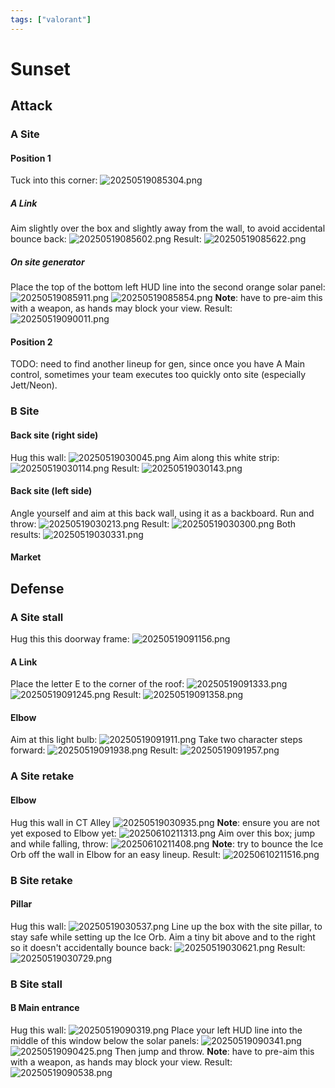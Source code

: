 ```yaml
---
tags: ["valorant"]
---
```


# Sunset

## Attack

### A Site

#### Position 1

Tuck into this corner:
![20250519085304.png](/screenshots/20250519085304.png)

##### A Link

Aim slightly over the box and slightly away from the wall, to avoid accidental bounce back:
![20250519085602.png](/screenshots/20250519085602.png)
Result:
![20250519085622.png](/screenshots/20250519085622.png)

##### On site generator

Place the top of the bottom left HUD line into the second orange solar panel:
![20250519085911.png](/screenshots/20250519085911.png)
![20250519085854.png](/screenshots/20250519085854.png)
**Note**: have to pre-aim this with a weapon, as hands may block your view.
Result:
![20250519090011.png](/screenshots/20250519090011.png)

#### Position 2

TODO: need to find another lineup for gen, since once you have A Main control, sometimes your team executes too quickly onto site (especially Jett/Neon).

### B Site

#### Back site (right side)

Hug this wall:
![20250519030045.png](/screenshots/20250519030045.png)
Aim along this white strip:
![20250519030114.png](/screenshots/20250519030114.png)
Result:
![20250519030143.png](/screenshots/20250519030143.png)

#### Back site (left side)

Angle yourself and aim at this back wall, using it as a backboard. Run and throw:
![20250519030213.png](/screenshots/20250519030213.png)
Result:
![20250519030300.png](/screenshots/20250519030300.png)
Both results:
![20250519030331.png](/screenshots/20250519030331.png)

#### Market

## Defense

### A Site stall

Hug this this doorway frame:
![20250519091156.png](/screenshots/20250519091156.png)

#### A Link

Place the letter E to the corner of the roof:
![20250519091333.png](/screenshots/20250519091333.png)
![20250519091245.png](/screenshots/20250519091245.png)
Result:
![20250519091358.png](/screenshots/20250519091358.png)

#### Elbow

Aim at this light bulb:
![20250519091911.png](/screenshots/20250519091911.png)
Take two character steps forward:
![20250519091938.png](/screenshots/20250519091938.png)
Result:
![20250519091957.png](/screenshots/20250519091957.png)

### A Site retake

#### Elbow

Hug this wall in CT Alley
![20250519030935.png](/screenshots/20250519030935.png)
**Note**: ensure you are not yet exposed to Elbow yet:
![20250610211313.png](/screenshots/20250610211313.png)
Aim over this box; jump and while falling, throw:
![20250610211408.png](/screenshots/20250610211408.png)
**Note**: try to bounce the Ice Orb off the wall in Elbow for an easy lineup.
Result:
![20250610211516.png](/screenshots/20250610211516.png)

### B Site retake

#### Pillar

Hug this wall:
![20250519030537.png](/screenshots/20250519030537.png)
Line up the box with the site pillar, to stay safe while setting up the Ice Orb. Aim a tiny bit above and to the right so it doesn't accidentally bounce back:
![20250519030621.png](/screenshots/20250519030621.png)
Result:
![20250519030729.png](/screenshots/20250519030729.png)

### B Site stall

#### B Main entrance

Hug this wall:
![20250519090319.png](/screenshots/20250519090319.png)
Place your left HUD line into the middle of this window below the solar panels:
![20250519090341.png](/screenshots/20250519090341.png)
![20250519090425.png](/screenshots/20250519090425.png)
Then jump and throw.
**Note**: have to pre-aim this with a weapon, as hands may block your view.
Result:
![20250519090538.png](/screenshots/20250519090538.png)
